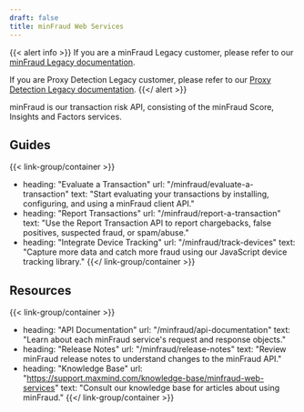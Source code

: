 ```yaml
---
draft: false
title: minFraud Web Services
---
```


{{< alert info >}} If you are a minFraud Legacy customer, please refer to our
[minFraud Legacy documentation](/minfraud/minfraud-legacy).

If you are Proxy Detection Legacy customer, please refer to our
[Proxy Detection Legacy documentation](/minfraud/proxy-detection).
{{</ alert >}}

minFraud is our transaction risk API, consisting of the minFraud Score, Insights
and Factors services.

## Guides

<!-- prettier-ignore-start -->

{{< link-group/container >}}
- heading: "Evaluate a Transaction"
  url: "/minfraud/evaluate-a-transaction"
  text: "Start evaluating your transactions by installing, configuring, and using a minFraud client API."
- heading: "Report Transactions"
  url: "/minfraud/report-a-transaction"
  text: "Use the Report Transaction API to report chargebacks, false positives, suspected fraud, or spam/abuse."
- heading: "Integrate Device Tracking"
  url: "/minfraud/track-devices"
  text: "Capture more data and catch more fraud using our JavaScript device tracking library."
{{</ link-group/container >}}

<!-- prettier-ignore-end -->

## Resources

<!-- prettier-ignore-start -->

{{< link-group/container >}}
- heading: "API Documentation"
  url: "/minfraud/api-documentation"
  text: "Learn about each minFraud service's request and response objects."
- heading: "Release Notes"
  url: "/minfraud/release-notes"
  text: "Review minFraud release notes to understand changes to the minFraud API."
- heading: "Knowledge Base"
  url: "https://support.maxmind.com/knowledge-base/minfraud-web-services"
  text: "Consult our knowledge base for articles about using minFraud."
{{</ link-group/container >}}

<!-- prettier-ignore-end -->
